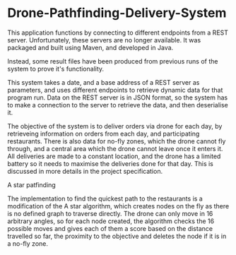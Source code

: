 # Drone-Pathfinding-Delivery-System
This application functions by connecting to different endpoints from a REST server. Unfortunately, these servers are no longer available. It was packaged and built using Maven, and developed in Java.

Instead, some result files have been produced from previous runs of the system to prove it's functionality.

This system takes a date, and a base address of a REST server as parameters, and uses different endpoints to retrieve dynamic data for that program run. Data on the REST server is in JSON format, so the system has to make a connection to the server to retrieve the data, and then deserialise it.

The objective of the system is to deliver orders via drone for each day, by retrieveing information on orders from each day, and participating restaurants. There is also data for no-fly zones, which the drone cannot fly through, and a central area which the drone cannot leave once it enters it. All deliveries are made to a constant location, and the drone has a limited battery so it needs to maximise the deliveries done for that day. This is discussed in more details in the project specification.

A star patfinding

The implementation to find the quickest path to the restaurants is a modification of the A star algorithm, which creates nodes on the fly as there is no defined graph to traverse directly. The drone can only move in 16 arbitrary angles, so for each node created, the algorithm checks the 16 possible moves and gives each of them a score based on the distance travelled so far, the proximity to the objective and deletes the node if it is in a no-fly zone.
